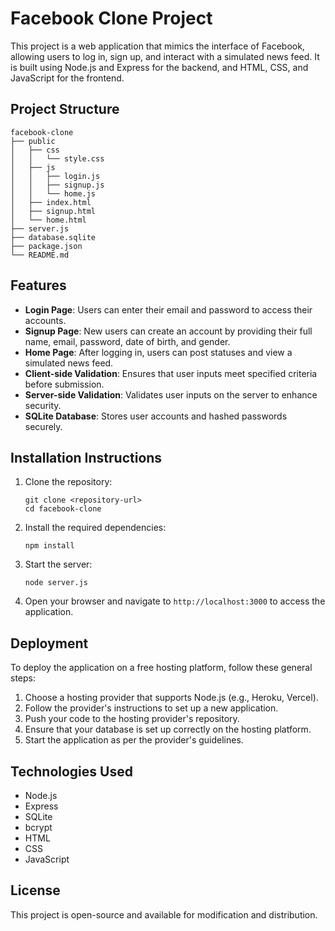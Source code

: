 # Facebook Clone Project

This project is a web application that mimics the interface of Facebook, allowing users to log in, sign up, and interact with a simulated news feed. It is built using Node.js and Express for the backend, and HTML, CSS, and JavaScript for the frontend.

## Project Structure

```
facebook-clone
├── public
│   ├── css
│   │   └── style.css
│   ├── js
│   │   ├── login.js
│   │   ├── signup.js
│   │   └── home.js
│   ├── index.html
│   ├── signup.html
│   └── home.html
├── server.js
├── database.sqlite
├── package.json
└── README.md
```

## Features

- **Login Page**: Users can enter their email and password to access their accounts.
- **Signup Page**: New users can create an account by providing their full name, email, password, date of birth, and gender.
- **Home Page**: After logging in, users can post statuses and view a simulated news feed.
- **Client-side Validation**: Ensures that user inputs meet specified criteria before submission.
- **Server-side Validation**: Validates user inputs on the server to enhance security.
- **SQLite Database**: Stores user accounts and hashed passwords securely.

## Installation Instructions

1. Clone the repository:
   ```
   git clone <repository-url>
   cd facebook-clone
   ```

2. Install the required dependencies:
   ```
   npm install
   ```

3. Start the server:
   ```
   node server.js
   ```

4. Open your browser and navigate to `http://localhost:3000` to access the application.

## Deployment

To deploy the application on a free hosting platform, follow these general steps:

1. Choose a hosting provider that supports Node.js (e.g., Heroku, Vercel).
2. Follow the provider's instructions to set up a new application.
3. Push your code to the hosting provider's repository.
4. Ensure that your database is set up correctly on the hosting platform.
5. Start the application as per the provider's guidelines.

## Technologies Used

- Node.js
- Express
- SQLite
- bcrypt
- HTML
- CSS
- JavaScript

## License

This project is open-source and available for modification and distribution.